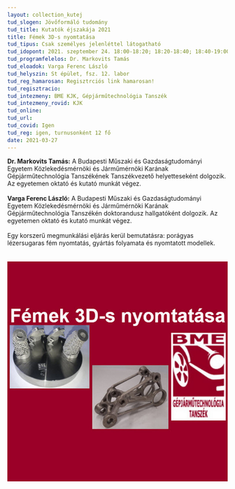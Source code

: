 ```yaml
---
layout: collection_kutej
tud_slogen: Jövőformáló tudomány
tud_title: Kutatók éjszakája 2021
title: Fémek 3D-s nyomtatása
tud_tipus: Csak személyes jelenléttel látogatható
tud_idopont: 2021. szeptember 24. 18:00-18:20; 18:20-18:40; 18:40-19:00 
tud_programfelelos: Dr. Markovits Tamás
tud_eloadok: Varga Ferenc László
tud_helyszin: St épület, fsz. 12. labor
tud_reg_hamarosan: Regisztrciós link hamarosan!
tud_regisztracio:
tud_intezmeny: BME KJK, Gépjárműtechnológia Tanszék
tud_intezmeny_rovid: KJK
tud_online:
tud_url:
tud_covid: Igen
tud_reg: igen, turnusonként 12 fő
date: 2021-03-27
---
```

<b>Dr. Markovits Tamás:</b> A Budapesti Műszaki és Gazdaságtudományi Egyetem Közlekedésmérnöki és Járműmérnöki Karának Gépjárműtechnológia Tanszékének Tanszékvezető helyetteseként  dolgozik. Az egyetemen oktató és kutató munkát végez.
<br><br>
<b>Varga Ferenc László:</b> A Budapesti Műszaki és Gazdaságtudományi Egyetem Közlekedésmérnöki és Járműmérnöki Karának Gépjárműtechnológia Tanszékén doktorandusz hallgatóként dolgozik. Az egyetemen oktató és kutató munkát végez.
<br><br>
Egy korszerű megmunkálási eljárás kerül bemutatásra: porágyas lézersugaras fém nyomtatás, gyártás folyamata és nyomtatott modellek.  
<br><br>
<img src="images/Femek3dsnyomtatasa.jpg" max-width="500" class="center"> 

